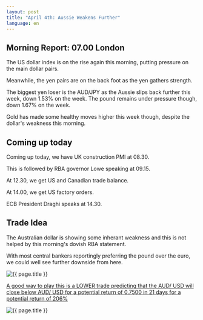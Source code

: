 ```yaml
---
layout: post
title: "April 4th: Aussie Weakens Further"
language: en
---
```

## Morning Report: 07.00 London

The US dollar index is on the rise again this morning, putting pressure on the main dollar pairs. 

Meanwhile, the yen pairs are on the back foot as the yen gathers strength. 

The biggest yen loser is the AUD/JPY as the Aussie slips back further this week, down 1.53% on the week. The pound remains under pressure though, down 1.67% on the week. 

Gold has made some healthy moves higher this week though, despite the dollar's weakness this morning.


## Coming up today

Coming up today, we have UK construction PMI at 08.30.

This is followed by RBA governor Lowe speaking at 09.15. 

At 12.30, we get US and Canadian trade balance.

At 14.00, we get US factory orders. 

ECB President Draghi speaks at 14.30. 


## Trade Idea

The Australian dollar is showing some inherant weakness and this is not helped by this morning's dovish RBA statement.

With most central bankers reportingly preferring the pound over the euro, we could well see further downside from here.


<img class="post-image" src="{{ site.url }}/images/2017-04-04_07-33-02.jpg" alt="{{ page.title }}" title="{{ page.title }}">

<a href="%LINK%%?currency=GBP&market=forex&underlying=frxAUDUSD&formname=higherlower&duration_amount=21&duration_units=d&expiry_type=duration&amount=10&amount_type=payout&barrier=0.7500" target="_blank">A good way to play this is a LOWER trade predicting that the AUD/ USD will close below AUD/ USD for a potential return of 0.7500 in 21 days for a potential return of 206%</a>

<img class="post-image" src="{{ site.url }}/images/2017-04-04_07-31-48.jpg" alt="{{ page.title }}" title="{{ page.title }}">